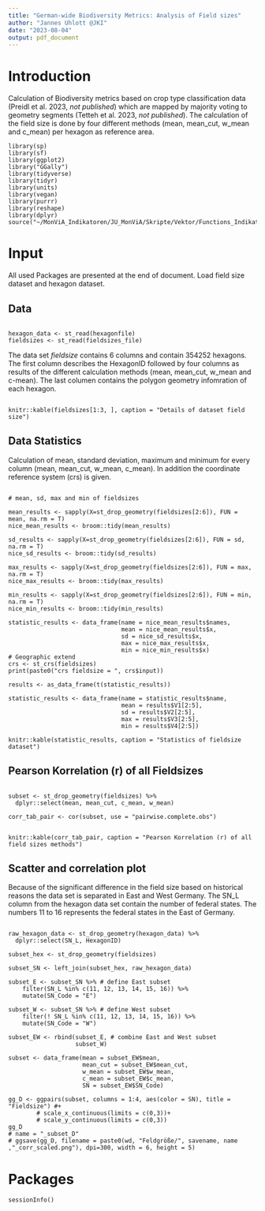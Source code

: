 ```yaml
---
title: "German-wide Biodiversity Metrics: Analysis of Field sizes"
author: "Jannes Uhlott @JKI"
date: "2023-08-04"
output: pdf_document
---
```


# Introduction

Calculation of Biodiversity metrics based on crop type classification data (Preidl et al. 2023, *not published*) which are mapped by majority voting to geometry segments (Tetteh et al. 2023, *not published*). The calculation of the field size is done by four different methods (mean, mean_cut, w_mean and c_mean) per hexagon as reference area. 

```{r, packages, warning = FALSE, message = FALSE, echo=FALSE}
library(sp)
library(sf)
library(ggplot2)
library("GGally") 
library(tidyverse)
library(tidyr)
library(units)
library(vegan)
library(purrr)
library(reshape)
library(dplyr)
source("~/MonViA_Indikatoren/JU_MonViA/Skripte/Vektor/Functions_Indikatoren.R")
```


# Input
All used Packages are presented at the end of document. 
Load field size dataset and hexagon dataset.

## Data

```{r, data_input, warning = FALSE, message = FALSE, results='hide'}

hexagon_data <- st_read(hexagonfile)
fieldsizes <- st_read(fieldsizes_file)

```
The data set *fieldsize* contains 6 columns and contain 354252 hexagons. The first column describes the HexagonID followed by four columns as results of the different calculation methods (mean, mean_cut, w_mean and c-mean). The last columen contains the polygon geometry infomration of each hexagon.

```{r, data_details, warning = FALSE, message = FALSE, echo = FALSE}

knitr::kable(fieldsizes[1:3, ], caption = "Details of dataset field size")

```
## Data Statistics 
Calculation of mean, standard deviation, maximum and minimum for every column (mean, mean_cut, w_mean, c_mean). In addition the coordinate reference system (crs) is given. 

```{r, data_statistics, warning = FALSE, message = FALSE, results='asis'}

# mean, sd, max and min of fieldsizes

mean_results <- sapply(X=st_drop_geometry(fieldsizes[2:6]), FUN = mean, na.rm = T)
nice_mean_results <- broom::tidy(mean_results)

sd_results <- sapply(X=st_drop_geometry(fieldsizes[2:6]), FUN = sd, na.rm = T)
nice_sd_results <- broom::tidy(sd_results)

max_results <- sapply(X=st_drop_geometry(fieldsizes[2:6]), FUN = max, na.rm = T)
nice_max_results <- broom::tidy(max_results)

min_results <- sapply(X=st_drop_geometry(fieldsizes[2:6]), FUN = min, na.rm = T)
nice_min_results <- broom::tidy(min_results)

statistic_results <- data_frame(name = nice_mean_results$names, 
                                mean = nice_mean_results$x, 
                                sd = nice_sd_results$x, 
                                max = nice_max_results$x, 
                                min = nice_min_results$x)
# Geographic extend
crs <- st_crs(fieldsizes)
print(paste0("crs fieldsize = ", crs$input))
```

```{r, result transformation, warning = FALSE, message = FALSE, results='hide', echo = FALSE}
results <- as_data_frame(t(statistic_results))

statistic_results <- data_frame(name = statistic_results$name,
                                mean = results$V1[2:5], 
                                sd = results$V2[2:5], 
                                max = results$V3[2:5], 
                                min = results$V4[2:5])
```

```{r, statistic_details, warning = FALSE, message = FALSE, results='asis', echo = FALSE}
knitr::kable(statistic_results, caption = "Statistics of fieldsize dataset")
```

## Pearson Korrelation (r) of all Fieldsizes
```{r, korr, warning = FALSE, message = FALSE, results='hide'}

subset <- st_drop_geometry(fieldsizes) %>% 
  dplyr::select(mean, mean_cut, c_mean, w_mean)

corr_tab_pair <- cor(subset, use = "pairwise.complete.obs")
```

```{r, corr_details, warning = FALSE, message = FALSE, results='asis', echo = FALSE}

knitr::kable(corr_tab_pair, caption = "Pearson Korrelation (r) of all field sizes methods")
```
## Scatter and correlation plot
Because of the significant difference in the field size based on historical reasons the data set is separated in East and West Germany. The SN_L column from the hexagon data set contain the number of federal states. The numbers 11 to 16 represents the federal states in the East of Germany. 
```{r, subset, warning = FALSE, message = FALSE, results='hide'}

raw_hexagon_data <- st_drop_geometry(hexagon_data) %>% 
  dplyr::select(SN_L, HexagonID)

subset_hex <- st_drop_geometry(fieldsizes) 

subset_SN <- left_join(subset_hex, raw_hexagon_data)

subset_E <- subset_SN %>% # define East subset
    filter(SN_L %in% c(11, 12, 13, 14, 15, 16)) %>% 
    mutate(SN_Code = "E")

subset_W <- subset_SN %>% # define West subset
    filter(! SN_L %in% c(11, 12, 13, 14, 15, 16)) %>% 
    mutate(SN_Code = "W") 

subset_EW <- rbind(subset_E, # combine East and West subset
                   subset_W)

subset <- data_frame(mean = subset_EW$mean, 
                     mean_cut = subset_EW$mean_cut, 
                     w_mean = subset_EW$w_mean, 
                     c_mean = subset_EW$c_mean,
                     SN = subset_EW$SN_Code)
```

```{r, scatter, warning = FALSE, message = FALSE, results='hide', echo = FALSE, fig.width=6}
gg_D <- ggpairs(subset, columns = 1:4, aes(color = SN), title = "Fieldsize") #+
        # scale_x_continuous(limits = c(0,3))+
        # scale_y_continuous(limits = c(0,3))
gg_D
# name = "_subset_D"
# ggsave(gg_D, filename = paste0(wd, "Feldgröße/", savename, name ,"_corr_scaled.png"), dpi=300, width = 6, height = 5)
```
# Packages

```{r, end, warning = FALSE, message = FALSE, results='asis', echo = FALSE}
sessionInfo()
```
